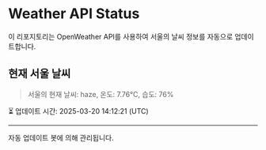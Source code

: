 
# Weather API Status

이 리포지토리는 OpenWeather API를 사용하여 서울의 날씨 정보를 자동으로 업데이트합니다.

## 현재 서울 날씨
> 서울의 현재 날씨: haze, 온도: 7.76°C, 습도: 76%

⏳ 업데이트 시간: 2025-03-20 14:12:21 (UTC)

---
자동 업데이트 봇에 의해 관리됩니다.
